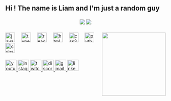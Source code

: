 <h2 align="left">Hi ! The name is Liam and I'm just a random guy</h2>

###

<div align="center">
  <img src="https://i.giphy.com/media/v1.Y2lkPTc5MGI3NjExNnVrM3M3a3JqbHJyZ3V0NGQwYzVleGhrc25samR3YnVobHdoYWRnNCZlcD12MV9pbnRlcm5hbF9naWZfYnlfaWQmY3Q9Zw/3kJXwDqa760htH5ZJe/giphy.gif"   />
  <img src="https://i.giphy.com/media/v1.Y2lkPTc5MGI3NjExcng0bGJpczRvdmxzNGJiMDU2Njh3Y2JkZm5mOHN0bXNoOGEwejA1NCZlcD12MV9pbnRlcm5hbF9naWZfYnlfaWQmY3Q9Zw/64VjZWm6RZGUmn2PKF/giphy.gif"  />
</div>

###

<img align="right" height="200" src="https://i.giphy.com/media/v1.Y2lkPTc5MGI3NjExeXlvdGNpd2k5a3F6a2g3bGdkOGJmdmN5eTE4MmgxZzE4b2VhNjFrbyZlcD12MV9pbnRlcm5hbF9naWZfYnlfaWQmY3Q9Zw/oJNGcsjGW2S7Osj70P/giphy.gif"  />

###

<div align="left">
  <img src="https://cdn.jsdelivr.net/gh/devicons/devicon/icons/javascript/javascript-original.svg" height="30" alt="javascript logo"  />
  <img width="12" />
  <img src="https://cdn.jsdelivr.net/gh/devicons/devicon/icons/typescript/typescript-original.svg" height="30" alt="typescript logo"  />
  <img width="12" />
  <img src="https://cdn.jsdelivr.net/gh/devicons/devicon/icons/react/react-original.svg" height="30" alt="react logo"  />
  <img width="12" />
  <img src="https://cdn.jsdelivr.net/gh/devicons/devicon/icons/html5/html5-original.svg" height="30" alt="html5 logo"  />
  <img width="12" />
  <img src="https://cdn.jsdelivr.net/gh/devicons/devicon/icons/css3/css3-original.svg" height="30" alt="css3 logo"  />
  <img width="12" />
  <img src="https://cdn.jsdelivr.net/gh/devicons/devicon/icons/python/python-original.svg" height="30" alt="python logo"  />
  <img width="12" />
  <img src="https://cdn.jsdelivr.net/gh/devicons/devicon/icons/csharp/csharp-original.svg" height="30" alt="csharp logo"  />
</div>

###

<div align="left">
  <a href="https://www.youtube.com/yourchannel" target="_blank">
    <img src="https://img.shields.io/static/v1?message=Youtube&logo=youtube&label=&color=FF0000&logoColor=white&labelColor=&style=for-the-badge" height="35" alt="youtube logo" />
  </a>
  <a href="https://www.instagram.com/liamm1469/" target="_blank">
    <img src="https://img.shields.io/static/v1?message=Instagram&logo=instagram&label=&color=E4405F&logoColor=white&labelColor=&style=for-the-badge" height="35" alt="instagram logo" />
  </a>
  <a href="https://www.twitch.tv/yourchannel" target="_blank">
    <img src="https://img.shields.io/static/v1?message=Twitch&logo=twitch&label=&color=9146FF&logoColor=white&labelColor=&style=for-the-badge" height="35" alt="twitch logo" />
  </a>
  <a href="https://discord.gg/yourinvite" target="_blank">
    <img src="https://img.shields.io/static/v1?message=Discord&logo=discord&label=&color=7289DA&logoColor=white&labelColor=&style=for-the-badge" height="35" alt="discord logo" />
  </a>
  <a href="mailto:youremail@gmail.com" target="_blank">
    <img src="https://img.shields.io/static/v1?message=Gmail&logo=gmail&label=&color=D14836&logoColor=white&labelColor=&style=for-the-badge" height="35" alt="gmail logo" />
  </a>
  <a href="https://www.linkedin.com/in/yourprofile" target="_blank">
    <img src="https://img.shields.io/static/v1?message=LinkedIn&logo=linkedin&label=&color=0077B5&logoColor=white&labelColor=&style=for-the-badge" height="35" alt="linkedin logo" />
  </a>
</div>




###

<br clear="both">


###
